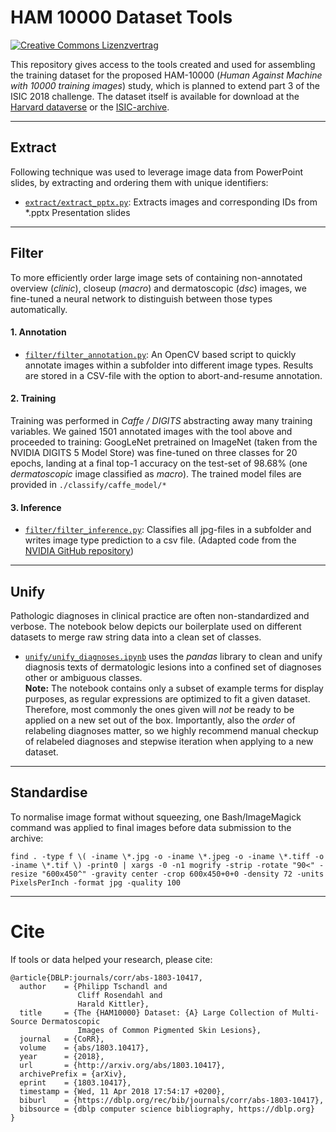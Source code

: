 # HAM 10000 Dataset Tools

<a rel="license" href="http://creativecommons.org/licenses/by-nc/4.0/"><img alt="Creative Commons Lizenzvertrag" style="border-width:0" src="https://i.creativecommons.org/l/by-nc/4.0/80x15.png" /></a>

This repository gives access to the tools created and used
for assembling the training dataset for the proposed HAM-10000
(*Human Against Machine with 10000 training images*)
study, which is planned to extend part 3 of the ISIC 2018
challenge. The dataset itself is available for download at the [Harvard dataverse](https://dataverse.harvard.edu/dataset.xhtml?persistentId=doi:10.7910/DVN/DBW86T) or the [ISIC-archive](https://isic-archive.com/#images).

<hr>

## Extract

Following technique was used to leverage image data
from PowerPoint slides, by extracting and ordering them with unique identifiers:
- [`extract/extract_pptx.py`](extract/extract_pptx.py): Extracts images and
corresponding IDs from \*.pptx Presentation slides

<hr>

## Filter

To more efficiently order large image sets of containing non-annotated overview
(_clinic_), closeup (_macro_) and dermatoscopic (_dsc_) images, we fine-tuned a
neural network to distinguish between those types automatically.

#### 1. Annotation
- [`filter/filter_annotation.py`](filter/filter_annotation.py): An
OpenCV based script to quickly annotate images within a subfolder into
different image types. Results are stored in a CSV-file with the option to
abort-and-resume annotation.


#### 2. Training
Training was performed in *Caffe / DIGITS* abstracting away many training
variables. We gained 1501 annotated images with the tool above and proceeded
to training: GoogLeNet pretrained on ImageNet (taken from the NVIDIA DIGITS 5
Model Store) was fine-tuned on three classes for 20 epochs, landing at a final
top-1 accuracy on the test-set of 98.68% (one _dermatoscopic_ image classified
as _macro_). The trained model files are provided in `./classify/caffe_model/*`

#### 3. Inference

- [`filter/filter_inference.py`](filter/filter_inference.py): Classifies all
jpg-files in a subfolder and writes image type prediction to a csv file. (Adapted
  code from the [NVIDIA GitHub repository](https://github.com/NVIDIA/DIGITS/tree/master/examples/classification))

<hr>

## Unify

Pathologic diagnoses in clinical practice are often non-standardized and
verbose. The notebook below depicts our boilerplate used on
different datasets to merge raw string data into a clean set of classes.

- [`unify/unify_diagnoses.ipynb`](unify/unify_diagnoses.ipynb) uses the *pandas*
library to clean and unify diagnosis texts of dermatologic lesions into a
confined set of diagnoses other or ambiguous classes. <br>
**Note:** The notebook contains only a subset of example terms for display purposes,
as regular expressions are optimized to fit a given dataset. Therefore, most
commonly the ones given will _not_ be ready to be applied on a new set out of the box.
Importantly, also the _order_ of relabeling diagnoses matter, so we highly
recommend manual checkup of relabeled diagnoses and stepwise iteration when
applying to a new dataset.

<hr>

## Standardise

To normalise image format without squeezing, one Bash/ImageMagick command was applied
to final images before data submission to the archive:

`find . -type f \( -iname \*.jpg -o -iname \*.jpeg -o -iname \*.tiff -o -iname \*.tif \) -print0 | xargs -0 -n1 mogrify -strip -rotate "90<" -resize "600x450^" -gravity center -crop 600x450+0+0 -density 72 -units PixelsPerInch -format jpg -quality 100`

<hr>

# Cite
If tools or data helped your research, please cite:
```
@article{DBLP:journals/corr/abs-1803-10417,
  author    = {Philipp Tschandl and
               Cliff Rosendahl and
               Harald Kittler},
  title     = {The {HAM10000} Dataset: {A} Large Collection of Multi-Source Dermatoscopic
               Images of Common Pigmented Skin Lesions},
  journal   = {CoRR},
  volume    = {abs/1803.10417},
  year      = {2018},
  url       = {http://arxiv.org/abs/1803.10417},
  archivePrefix = {arXiv},
  eprint    = {1803.10417},
  timestamp = {Wed, 11 Apr 2018 17:54:17 +0200},
  biburl    = {https://dblp.org/rec/bib/journals/corr/abs-1803-10417},
  bibsource = {dblp computer science bibliography, https://dblp.org}
}
```
